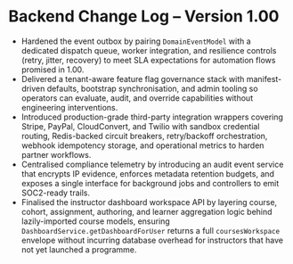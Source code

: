 # Backend Change Log – Version 1.00

- Hardened the event outbox by pairing `DomainEventModel` with a dedicated dispatch queue, worker integration, and resilience controls (retry, jitter, recovery) to meet SLA expectations for automation flows promised in 1.00.
- Delivered a tenant-aware feature flag governance stack with manifest-driven defaults, bootstrap synchronisation, and admin tooling so operators can evaluate, audit, and override capabilities without engineering interventions.
- Introduced production-grade third-party integration wrappers covering Stripe, PayPal, CloudConvert, and Twilio with sandbox credential routing, Redis-backed circuit breakers, retry/backoff orchestration, webhook idempotency storage, and operational metrics to harden partner workflows.
- Centralised compliance telemetry by introducing an audit event service that encrypts IP evidence, enforces metadata retention budgets, and exposes a single interface for background jobs and controllers to emit SOC2-ready trails.
- Finalised the instructor dashboard workspace API by layering course, cohort, assignment, authoring, and learner aggregation
  logic behind lazily-imported course models, ensuring `DashboardService.getDashboardForUser` returns a full `coursesWorkspace`
  envelope without incurring database overhead for instructors that have not yet launched a programme.
